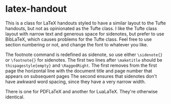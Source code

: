 # latex-handout

This is a class for LaTeX handouts styled to have a similar layout to the Tufte handouts, but not as opinionated as the Tufte class. I like the Tufte class layout with narrow text and generous space for sidenotes, but prefer to use BibLaTeX, which causes problems for the Tufte class. Feel free to use section numbering or not, and change the font to whatever you like. 

The footnote command is redefined as sidenote, so use either `\sidenote{}` or `\footnote{}` for sidenotes. The first two lines after `\maketitle` should be `thispagestyle{empty}` and `\RaggedRight`.  The first removes from the first page the horizontal line with the document title and page number that appears on subsequent pages  The second ensures that sidenotes don't have awkward word spacing, since they have a very narrow width.

There is one for PDFLaTeX and another for LuaLaTeX. They're otherwise identical.
